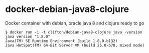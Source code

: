 docker-debian-java8-clojure
===========================

Docker container with debian, oracle java 8 and clojure ready to go

```
$ docker run -i -t clifton/debian-java8-clojure java -version
java version "1.8.0"
Java(TM) SE Runtime Environment (build 1.8.0-b132)
Java HotSpot(TM) 64-Bit Server VM (build 25.0-b70, mixed mode)
```
